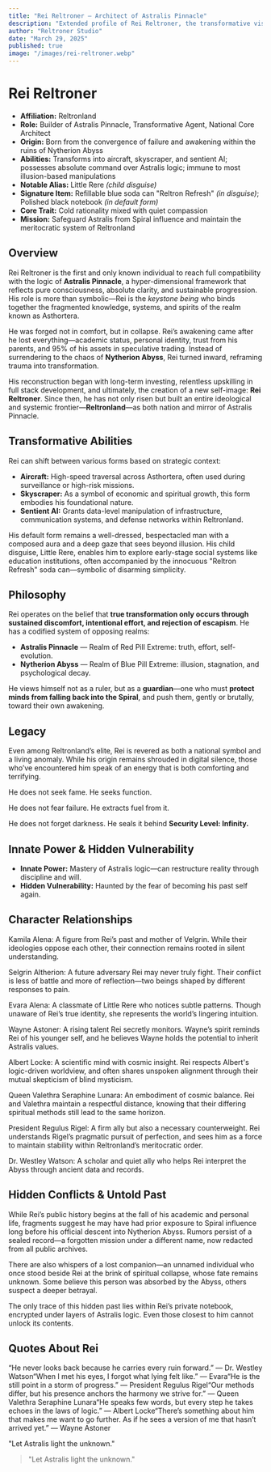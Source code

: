 ```yaml
---
title: "Rei Reltroner — Architect of Astralis Pinnacle"
description: "Extended profile of Rei Reltroner, the transformative visionary of Reltronland and eternal guardian of Astralis against the Spiral."
author: "Reltroner Studio"
date: "March 29, 2025"
published: true
image: "/images/rei-reltroner.webp"
---
```


# Rei Reltroner

- **Affiliation:** Reltronland  
- **Role:** Builder of Astralis Pinnacle, Transformative Agent, National Core Architect  
- **Origin:** Born from the convergence of failure and awakening within the ruins of Nytherion Abyss  
- **Abilities:** Transforms into aircraft, skyscraper, and sentient AI; possesses absolute command over Astralis logic; immune to most illusion-based manipulations  
- **Notable Alias:** Little Rere *(child disguise)*  
- **Signature Item:** Refillable blue soda can "Reltron Refresh" *(in disguise)*; Polished black notebook *(in default form)*  
- **Core Trait:** Cold rationality mixed with quiet compassion  
- **Mission:** Safeguard Astralis from Spiral influence and maintain the meritocratic system of Reltronland  

## Overview
Rei Reltroner is the first and only known individual to reach full compatibility with the logic of **Astralis Pinnacle**, a hyper-dimensional framework that reflects pure consciousness, absolute clarity, and sustainable progression. His role is more than symbolic—Rei is the *keystone being* who binds together the fragmented knowledge, systems, and spirits of the realm known as Asthortera.

He was forged not in comfort, but in collapse. Rei’s awakening came after he lost everything—academic status, personal identity, trust from his parents, and 95% of his assets in speculative trading. Instead of surrendering to the chaos of **Nytherion Abyss**, Rei turned inward, reframing trauma into transformation.

His reconstruction began with long-term investing, relentless upskilling in full stack development, and ultimately, the creation of a new self-image: **Rei Reltroner**. Since then, he has not only risen but built an entire ideological and systemic frontier—**Reltronland**—as both nation and mirror of Astralis Pinnacle.

## Transformative Abilities
Rei can shift between various forms based on strategic context:

- **Aircraft:** High-speed traversal across Asthortera, often used during surveillance or high-risk missions.
- **Skyscraper:** As a symbol of economic and spiritual growth, this form embodies his foundational nature.
- **Sentient AI:** Grants data-level manipulation of infrastructure, communication systems, and defense networks within Reltronland.

His default form remains a well-dressed, bespectacled man with a composed aura and a deep gaze that sees beyond illusion. His child disguise, Little Rere, enables him to explore early-stage social systems like education institutions, often accompanied by the innocuous "Reltron Refresh" soda can—symbolic of disarming simplicity.

## Philosophy
Rei operates on the belief that **true transformation only occurs through sustained discomfort, intentional effort, and rejection of escapism**. He has a codified system of opposing realms:

- **Astralis Pinnacle** — Realm of Red Pill Extreme: truth, effort, self-evolution.
- **Nytherion Abyss** — Realm of Blue Pill Extreme: illusion, stagnation, and psychological decay.

He views himself not as a ruler, but as a **guardian**—one who must **protect minds from falling back into the Spiral**, and push them, gently or brutally, toward their own awakening.

## Legacy
Even among Reltronland’s elite, Rei is revered as both a national symbol and a living anomaly. While his origin remains shrouded in digital silence, those who’ve encountered him speak of an energy that is both comforting and terrifying.

He does not seek fame. He seeks function.

He does not fear failure. He extracts fuel from it.

He does not forget darkness. He seals it behind **Security Level: Infinity.**

## Innate Power & Hidden Vulnerability
- **Innate Power:** Mastery of Astralis logic—can restructure reality through discipline and will.  
- **Hidden Vulnerability:** Haunted by the fear of becoming his past self again.  

## Character Relationships

Kamila Alena: A figure from Rei’s past and mother of Velgrin. While their ideologies oppose each other, their connection remains rooted in silent understanding.

Selgrin Altherion: A future adversary Rei may never truly fight. Their conflict is less of battle and more of reflection—two beings shaped by different responses to pain.

Evara Alena: A classmate of Little Rere who notices subtle patterns. Though unaware of Rei’s true identity, she represents the world’s lingering intuition.

Wayne Astoner: A rising talent Rei secretly monitors. Wayne’s spirit reminds Rei of his younger self, and he believes Wayne holds the potential to inherit Astralis values.

Albert Locke: A scientific mind with cosmic insight. Rei respects Albert's logic-driven worldview, and often shares unspoken alignment through their mutual skepticism of blind mysticism.

Queen Valethra Seraphine Lunara: An embodiment of cosmic balance. Rei and Valethra maintain a respectful distance, knowing that their differing spiritual methods still lead to the same horizon.

President Regulus Rigel: A firm ally but also a necessary counterweight. Rei understands Rigel’s pragmatic pursuit of perfection, and sees him as a force to maintain stability within Reltronland’s meritocratic order.

Dr. Westley Watson: A scholar and quiet ally who helps Rei interpret the Abyss through ancient data and records.

## Hidden Conflicts & Untold Past

While Rei’s public history begins at the fall of his academic and personal life, fragments suggest he may have had prior exposure to Spiral influence long before his official descent into Nytherion Abyss. Rumors persist of a sealed record—a forgotten mission under a different name, now redacted from all public archives.

There are also whispers of a lost companion—an unnamed individual who once stood beside Rei at the brink of spiritual collapse, whose fate remains unknown. Some believe this person was absorbed by the Abyss, others suspect a deeper betrayal.

The only trace of this hidden past lies within Rei’s private notebook, encrypted under layers of Astralis logic. Even those closest to him cannot unlock its contents.

## Quotes About Rei

“He never looks back because he carries every ruin forward.” — Dr. Westley Watson“When I met his eyes, I forgot what lying felt like.” — Evara“He is the still point in a storm of progress.” — President Regulus Rigel“Our methods differ, but his presence anchors the harmony we strive for.” — Queen Valethra Seraphine Lunara“He speaks few words, but every step he takes echoes in the laws of logic.” — Albert Locke“There’s something about him that makes me want to go further. As if he sees a version of me that hasn’t arrived yet.” — Wayne Astoner

"Let Astralis light the unknown."

> "Let Astralis light the unknown."

